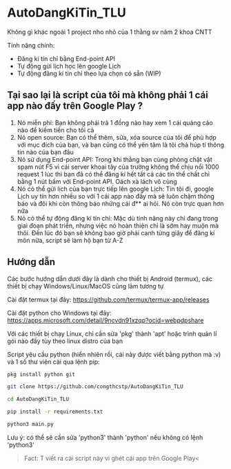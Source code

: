 # AutoDangKiTin_TLU

Không gì khác ngoài 1 project nho nhỏ của 1 thằng sv năm 2 khoa CNTT

Tính năng chính:
- Đăng kí tín chỉ bằng End-point API
- Tự động gửi lịch học lên google Lịch
- Tự động đăng kí tín chỉ theo lựa chọn có sẵn (WIP)

## Tại sao lại là script của tôi mà không phải 1 cái app nào đấy trên Google Play ?
1. Nó miễn phí: Bạn không phải trả 1 đồng nào hay xem 1 cái quảng cáo nào để kiếm tiền cho tôi cả
2. Nó open source: Bạn có thể thêm, sửa, xóa source của tôi để phù hợp với mục đích của bạn, và bạn cũng có thể yên tâm là tôi chả húp tí thông tin nào của bạn đâu
3. Nó sử dụng End-point API: Trong khi thằng bạn cùng phòng chật vật spam nút F5 vì cái server khoai tây của trường không thể chịu nổi 1000 request 1 lúc thì bạn đã có thể đăng kí hết tất cả các tín thể chất chỉ bằng 1 nút bấm với End-point API. Oách xà lách vô cùng
4. Nó có thể gửi lịch của bạn trực tiếp lên google Lịch: Tin tôi đi, google Lịch uy tín hơn nhiều so với 1 cái app nào đấy mà sẽ luôn chậm thông báo và đôi khi còn thông báo những cái đ** ai hỏi. Nó còn trực quan hơn nữa
5. Nó có thể tự động đăng kí tín chỉ: Mặc dù tính năng này chỉ đang trong giai đoạn phát triển, nhưng việc nó hoàn thiện chỉ là sớm hay muộn mà thôi. Đến lúc đó bạn sẽ không bao giờ phải canh từng giây để đăng kí môn nữa, script sẽ làm hộ bạn từ A-Z

## Hướng dẫn
Các bước hướng dẫn dưới đây là dành cho thiết bị Android (termux), các thiết bị chạy Windows/Linux/MacOS cũng làm tương tự

Cài đặt termux tại đây: https://github.com/termux/termux-app/releases

Cài đặt python cho Windows tại đây: https://apps.microsoft.com/detail/9ncvdn91xzqp?ocid=webpdpshare

Với các thiết bị chạy Linux, chỉ cần sửa 'pkg' thành 'apt' hoặc trình quản lí gói nào đấy tùy theo linux distro của bạn

Script yêu cầu python (hiển nhiên rồi, cái này được viết bằng python mà :v) và 1 số thư viện cài qua lệnh pip:
```sh
pkg install python git
```
```sh
git clone https://github.com/congthcstp/AutoDangKiTin_TLU
```
```sh
cd AutoDangKiTin_TLU
```
```sh
pip install -r requirements.txt
```
```sh
python3 main.py
```
Lưu ý: có thể sẽ cần sửa 'python3' thành 'python' nếu không có lệnh 'python3'


>Fact: T viết ra cái script này vì ghét cái app trên Google Play<
